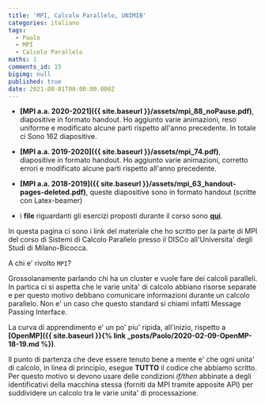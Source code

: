 ```yaml
---
title: 'MPI, Calcolo Parallelo, UNIMIB'
categories: italiano
tags:
  - Paolo
  - MPI
  - Calcolo Parallelo
maths: 1
comments_id: 15
bigimg: null
published: true
date: 2021-08-01T00:00:00.000Z
---
```


*  **[MPI a.a. 2020-2021]({{ site.baseurl }}/assets/mpi_88_noPause.pdf)**,  diapositive in formato handout.
Ho aggiunto varie animazioni, reso uniforme e modificato alcune parti rispetto all'anno precedente.
In totale ci Sono 162 diapositive.

*  **[MPI a.a. 2019-2020]({{ site.baseurl }}/assets/mpi_74.pdf)**,  diapositive in formato handout.
Ho aggiunto varie animazioni, corretto errori e modificato alcune parti rispetto all'anno precedente.


* **[MPI a.a. 2018-2019]({{ site.baseurl }}/assets/mpi_63_handout-pages-deleted.pdf)**, queste diapositive sono in
 formato handout (scritte con Latex-beamer) 

* i **file** riguardanti gli esercizi proposti durante il corso sono **[qui](https://github.com/4phycs/mpi-ita-2018-19.git)**.


In questa pagina ci sono i link del materiale che ho scritto per la parte di MPI del corso di Sistemi di Calcolo Parallelo presso il DISCo 
 all'Universita' degli Studi di Milano-Bicocca. 


A chi e' rivolto `MPI`?

Grossolanamente parlando chi ha un cluster e vuole fare dei calcoli paralleli.
In partica ci si aspetta che le varie unita' di calcolo abbiano risorse separate
e per questo motivo debbano comunicare informazioni durante un calcolo parallelo.
Non e' un caso che questo standard si chiami infatti Message Passing Interface.

La curva di apprendimento e' un po' piu' ripida, all'inizio, rispetto a 
**[OpenMP]({{ site.baseurl }}{% link _posts/Paolo/2020-02-09-OpenMP-18-19.md %})**.


Il punto di partenza che deve essere tenuto bene a mente e' che ogni unita'
di calcolo, in linea di principio, esegue **TUTTO** il codice che abbiamo scritto.
Per questo motivo si devono usare delle condizioni *if/then* abbinate a degli
identificativi della macchina stessa (forniti da MPI tramite apposite API) per suddividere un calcolo
tra le varie unita' di processazione.
